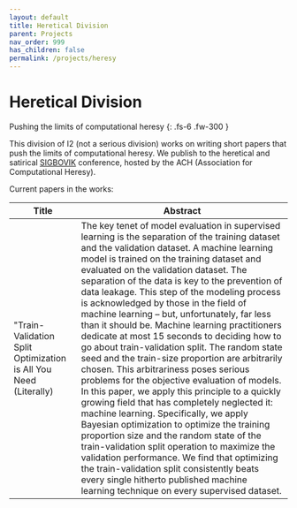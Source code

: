 ```yaml
---
layout: default
title: Heretical Division
parent: Projects
nav_order: 999
has_children: false
permalink: /projects/heresy
---
```


# Heretical Division

Pushing the limits of computational heresy
{: .fs-6 .fw-300 }

This division of I2 (not a serious division) works on writing short papers that push the limits of computational heresy. We publish to the heretical and satirical [SIGBOVIK](https://sigbovik.org/) conference, hosted by the ACH (Association for Computational Heresy).

Current papers in the works:

| Title | Abstract |
| --- | --- |
| "Train-Validation Split Optimization is All You Need (Literally) | The key tenet of model evaluation in supervised learning is the separation of the training dataset and the validation dataset. A machine learning model is trained on the training dataset and evaluated on the validation dataset. The separation of the data is key to the prevention of data leakage. This step of the modeling process is acknowledged by those in the field of machine learning – but, unfortunately, far less than it should be. Machine learning practitioners dedicate at most 15 seconds to deciding how to go about train-validation split. The random state seed and the train-size proportion are arbitrarily chosen. This arbitrariness poses serious problems for the objective evaluation of models. In this paper, we apply this principle to a quickly growing field that has completely neglected it: machine learning. Specifically, we apply Bayesian optimization to optimize the training proportion size and the random state of the train-validation split operation to maximize the validation performance. We find that optimizing the train-validation split consistently beats every single hitherto published machine learning technique on every supervised dataset. |
